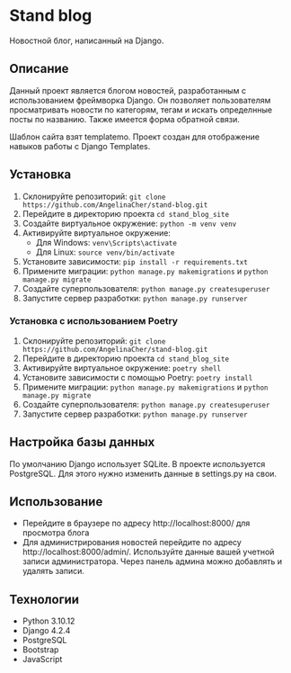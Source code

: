 # Stand blog
Новостной блог, написанный на Django. 

## Описание
Данный проект является блогом новостей, разработанным с использованием фреймворка Django. 
Он позволяет пользователям просматривать новости по категорям, тегам и искать определнные посты по названию. Также имеется форма обратной связи.

Шаблон сайта взят templatemo. Проект создан для отображение навыков работы с Django Templates.

## Установка
1. Склонируйте репозиторий: `git clone https://github.com/AngelinaCher/stand-blog.git`
2. Перейдите в директорию проекта `cd stand_blog_site`
3. Создайте виртуальное окружение: `python -m venv venv`
4. Активируйте виртуальное окружение:
   * Для Windows: `venv\Scripts\activate`
   * Для Linux: `source venv/bin/activate`
5. Установите зависимости: `pip install -r requirements.txt`
6. Примените миграции: `python manage.py makemigrations` и `python manage.py migrate`
7. Создайте суперпользователя: `python manage.py createsuperuser`
8. Запустите сервер разработки: `python manage.py runserver`

### Установка с использованием Poetry
1. Склонируйте репозиторий: `git clone https://github.com/AngelinaCher/stand-blog.git`
2. Перейдите в директорию проекта `cd stand_blog_site`
3. Активируйте виртуальное окружение: `poetry shell`
4. Установите зависимости с помощью Poetry: `poetry install`
5. Примените миграции: `python manage.py makemigrations` и `python manage.py migrate`
7. Создайте суперпользователя: `python manage.py createsuperuser`
8. Запустите сервер разработки: `python manage.py runserver`

## Настройка базы данных
По умолчанию Django использует SQLite. В проекте используется PostgreSQL. Для этого нужно изменить данные в settings.py на свои.

## Использование

* Перейдите в браузере по адресу http://localhost:8000/ для просмотра блога
* Для администрирования новостей перейдите по адресу http://localhost:8000/admin/. Используйте данные вашей учетной записи администратора.
Через панель админа можно добавлять и удалять записи.

## Технологии
* Python 3.10.12
* Django 4.2.4
* PostgreSQL
* Bootstrap
* JavaScript
